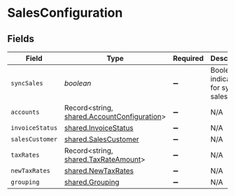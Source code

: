 # SalesConfiguration


## Fields

| Field                                                                                             | Type                                                                                              | Required                                                                                          | Description                                                                                       |
| ------------------------------------------------------------------------------------------------- | ------------------------------------------------------------------------------------------------- | ------------------------------------------------------------------------------------------------- | ------------------------------------------------------------------------------------------------- |
| `syncSales`                                                                                       | *boolean*                                                                                         | :heavy_minus_sign:                                                                                | Boolean indicator for syncing sales.                                                              |
| `accounts`                                                                                        | Record<string, [shared.AccountConfiguration](../../../sdk/models/shared/accountconfiguration.md)> | :heavy_minus_sign:                                                                                | N/A                                                                                               |
| `invoiceStatus`                                                                                   | [shared.InvoiceStatus](../../../sdk/models/shared/invoicestatus.md)                               | :heavy_minus_sign:                                                                                | N/A                                                                                               |
| `salesCustomer`                                                                                   | [shared.SalesCustomer](../../../sdk/models/shared/salescustomer.md)                               | :heavy_minus_sign:                                                                                | N/A                                                                                               |
| `taxRates`                                                                                        | Record<string, [shared.TaxRateAmount](../../../sdk/models/shared/taxrateamount.md)>               | :heavy_minus_sign:                                                                                | N/A                                                                                               |
| `newTaxRates`                                                                                     | [shared.NewTaxRates](../../../sdk/models/shared/newtaxrates.md)                                   | :heavy_minus_sign:                                                                                | N/A                                                                                               |
| `grouping`                                                                                        | [shared.Grouping](../../../sdk/models/shared/grouping.md)                                         | :heavy_minus_sign:                                                                                | N/A                                                                                               |